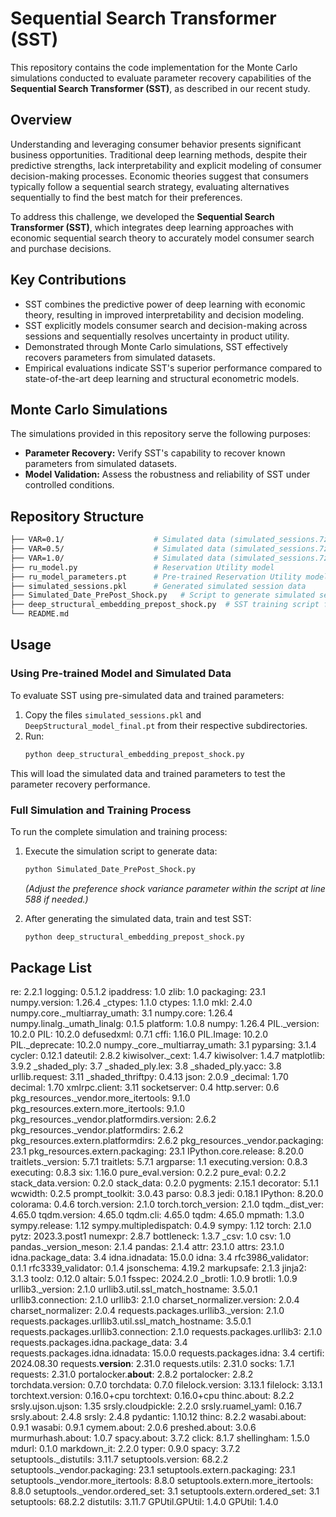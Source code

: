 # Sequential Search Transformer (SST)

This repository contains the code implementation for the Monte Carlo simulations conducted to evaluate parameter recovery capabilities of the **Sequential Search Transformer (SST)**, as described in our recent study.

## Overview

Understanding and leveraging consumer behavior presents significant business opportunities. Traditional deep learning methods, despite their predictive strengths, lack interpretability and explicit modeling of consumer decision-making processes. Economic theories suggest that consumers typically follow a sequential search strategy, evaluating alternatives sequentially to find the best match for their preferences.

To address this challenge, we developed the **Sequential Search Transformer (SST)**, which integrates deep learning approaches with economic sequential search theory to accurately model consumer search and purchase decisions.

## Key Contributions

- SST combines the predictive power of deep learning with economic theory, resulting in improved interpretability and decision modeling.
- SST explicitly models consumer search and decision-making across sessions and sequentially resolves uncertainty in product utility.
- Demonstrated through Monte Carlo simulations, SST effectively recovers parameters from simulated datasets.
- Empirical evaluations indicate SST's superior performance compared to state-of-the-art deep learning and structural econometric models.

## Monte Carlo Simulations

The simulations provided in this repository serve the following purposes:

- **Parameter Recovery:** Verify SST's capability to recover known parameters from simulated datasets.
- **Model Validation:** Assess the robustness and reliability of SST under controlled conditions.


## Repository Structure

```bash
├── VAR=0.1/                    # Simulated data (simulated_sessions.7z, need to unzip the file), trained model parameters (DeepStructural_model_final.pt), and logs with variance = 0.1
├── VAR=0.5/                    # Simulated data (simulated_sessions.7z, need to unzip the file), trained model parameters, and logs with variance = 0.5
├── VAR=1.0/                    # Simulated data (simulated_sessions.7z, need to unzip the file), trained parameters, and logs with variance = 1.0
├── ru_model.py                 # Reservation Utility model
├── ru_model_parameters.pt      # Pre-trained Reservation Utility model parameters
├── simulated_sessions.pkl      # Generated simulated session data
├── Simulated_Date_PrePost_Shock.py   # Script to generate simulated session data
├── deep_structural_embedding_prepost_shock.py  # SST training script for real-world or simulated data
└── README.md
```



## Usage


### Using Pre-trained Model and Simulated Data

To evaluate SST using pre-simulated data and trained parameters:

1. Copy the files `simulated_sessions.pkl` and `DeepStructural_model_final.pt` from their respective subdirectories.
2. Run:
   ```bash
   python deep_structural_embedding_prepost_shock.py
   ```

This will load the simulated data and trained parameters to test the parameter recovery performance.

### Full Simulation and Training Process

To run the complete simulation and training process:

1. Execute the simulation script to generate data:
   ```bash
   python Simulated_Date_PrePost_Shock.py
   ```
   *(Adjust the preference shock variance parameter within the script at line 588 if needed.)*

2. After generating the simulated data, train and test SST:
   ```bash
   python deep_structural_embedding_prepost_shock.py
   ```

## Package List

re: 2.2.1
logging: 0.5.1.2
ipaddress: 1.0
zlib: 1.0
packaging: 23.1
numpy.version: 1.26.4
_ctypes: 1.1.0
ctypes: 1.1.0
mkl: 2.4.0
numpy.core._multiarray_umath: 3.1
numpy.core: 1.26.4
numpy.linalg._umath_linalg: 0.1.5
platform: 1.0.8
numpy: 1.26.4
PIL._version: 10.2.0
PIL: 10.2.0
defusedxml: 0.7.1
cffi: 1.16.0
PIL.Image: 10.2.0
PIL._deprecate: 10.2.0
numpy._core._multiarray_umath: 3.1
pyparsing: 3.1.4
cycler: 0.12.1
dateutil: 2.8.2
kiwisolver._cext: 1.4.7
kiwisolver: 1.4.7
matplotlib: 3.9.2
_shaded_ply: 3.7
_shaded_ply.lex: 3.8
_shaded_ply.yacc: 3.8
urllib.request: 3.11
_shaded_thriftpy: 0.4.13
json: 2.0.9
_decimal: 1.70
decimal: 1.70
xmlrpc.client: 3.11
socketserver: 0.4
http.server: 0.6
pkg_resources._vendor.more_itertools: 9.1.0
pkg_resources.extern.more_itertools: 9.1.0
pkg_resources._vendor.platformdirs.version: 2.6.2
pkg_resources._vendor.platformdirs: 2.6.2
pkg_resources.extern.platformdirs: 2.6.2
pkg_resources._vendor.packaging: 23.1
pkg_resources.extern.packaging: 23.1
IPython.core.release: 8.20.0
traitlets._version: 5.7.1
traitlets: 5.7.1
argparse: 1.1
executing.version: 0.8.3
executing: 0.8.3
six: 1.16.0
pure_eval.version: 0.2.2
pure_eval: 0.2.2
stack_data.version: 0.2.0
stack_data: 0.2.0
pygments: 2.15.1
decorator: 5.1.1
wcwidth: 0.2.5
prompt_toolkit: 3.0.43
parso: 0.8.3
jedi: 0.18.1
IPython: 8.20.0
colorama: 0.4.6
torch.version: 2.1.0
torch.torch_version: 2.1.0
tqdm._dist_ver: 4.65.0
tqdm.version: 4.65.0
tqdm.cli: 4.65.0
tqdm: 4.65.0
mpmath: 1.3.0
sympy.release: 1.12
sympy.multipledispatch: 0.4.9
sympy: 1.12
torch: 2.1.0
pytz: 2023.3.post1
numexpr: 2.8.7
bottleneck: 1.3.7
_csv: 1.0
csv: 1.0
pandas._version_meson: 2.1.4
pandas: 2.1.4
attr: 23.1.0
attrs: 23.1.0
idna.package_data: 3.4
idna.idnadata: 15.0.0
idna: 3.4
rfc3986_validator: 0.1.1
rfc3339_validator: 0.1.4
jsonschema: 4.19.2
markupsafe: 2.1.3
jinja2: 3.1.3
toolz: 0.12.0
altair: 5.0.1
fsspec: 2024.2.0
_brotli: 1.0.9
brotli: 1.0.9
urllib3._version: 2.1.0
urllib3.util.ssl_match_hostname: 3.5.0.1
urllib3.connection: 2.1.0
urllib3: 2.1.0
charset_normalizer.version: 2.0.4
charset_normalizer: 2.0.4
requests.packages.urllib3._version: 2.1.0
requests.packages.urllib3.util.ssl_match_hostname: 3.5.0.1
requests.packages.urllib3.connection: 2.1.0
requests.packages.urllib3: 2.1.0
requests.packages.idna.package_data: 3.4
requests.packages.idna.idnadata: 15.0.0
requests.packages.idna: 3.4
certifi: 2024.08.30
requests.__version__: 2.31.0
requests.utils: 2.31.0
socks: 1.7.1
requests: 2.31.0
portalocker.__about__: 2.8.2
portalocker: 2.8.2
torchdata.version: 0.7.0
torchdata: 0.7.0
filelock.version: 3.13.1
filelock: 3.13.1
torchtext.version: 0.16.0+cpu
torchtext: 0.16.0+cpu
thinc.about: 8.2.2
srsly.ujson.ujson: 1.35
srsly.cloudpickle: 2.2.0
srsly.ruamel_yaml: 0.16.7
srsly.about: 2.4.8
srsly: 2.4.8
pydantic: 1.10.12
thinc: 8.2.2
wasabi.about: 0.9.1
wasabi: 0.9.1
cymem.about: 2.0.6
preshed.about: 3.0.6
murmurhash.about: 1.0.7
spacy.about: 3.7.2
click: 8.1.7
shellingham: 1.5.0
mdurl: 0.1.0
markdown_it: 2.2.0
typer: 0.9.0
spacy: 3.7.2
setuptools._distutils: 3.11.7
setuptools.version: 68.2.2
setuptools._vendor.packaging: 23.1
setuptools.extern.packaging: 23.1
setuptools._vendor.more_itertools: 8.8.0
setuptools.extern.more_itertools: 8.8.0
setuptools._vendor.ordered_set: 3.1
setuptools.extern.ordered_set: 3.1
setuptools: 68.2.2
distutils: 3.11.7
GPUtil.GPUtil: 1.4.0
GPUtil: 1.4.0

